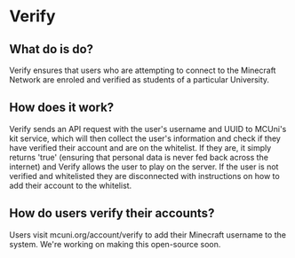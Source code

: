 # Verify

## What do is do?
Verify ensures that users who are attempting to connect to the Minecraft Network are enroled and verified as students of a particular University.

## How does it work?
Verify sends an API request with the user's username and UUID to MCUni's kit service, which will then collect the user's information and check if they have
verified their account and are on the whitelist. If they are, it simply returns 'true' (ensuring that personal data is never fed back across the internet)
and Verify allows the user to play on the server. If the user is not verified and whitelisted they are disconnected with instructions on how to add their
account to the whitelist.

## How do users verify their accounts?
Users visit mcuni.org/account/verify to add their Minecraft username to the system. We're working on making this open-source soon.
